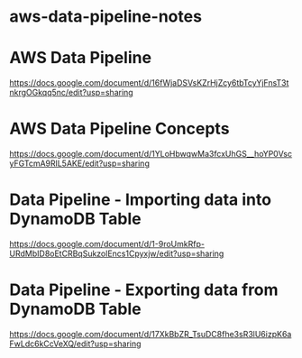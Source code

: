 # aws-data-pipeline-notes

# AWS Data Pipeline
https://docs.google.com/document/d/16fWjaDSVsKZrHjZcy6tbTcyYjFnsT3tnkrgOGkqq5nc/edit?usp=sharing

# AWS Data Pipeline Concepts
https://docs.google.com/document/d/1YLoHbwqwMa3fcxUhGS__hoYP0VscyFGTcmA9RlL5AKE/edit?usp=sharing

# Data Pipeline - Importing data into DynamoDB Table
https://docs.google.com/document/d/1-9roUmkRfp-URdMbID8oEtCRBqSukzolEncs1Cpyxjw/edit?usp=sharing

# Data Pipeline - Exporting data from DynamoDB Table
https://docs.google.com/document/d/17XkBbZR_TsuDC8fhe3sR3lU6izpK6aFwLdc6kCcVeXQ/edit?usp=sharing
